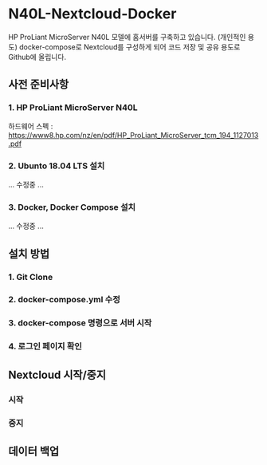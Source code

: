 # N40L-Nextcloud-Docker

HP ProLiant MicroServer N40L 모델에 홈서버를 구축하고 있습니다. (개인적인 용도)
docker-compose로 Nextcloud를 구성하게 되어 코드 저장 및 공유 용도로 Github에 올립니다.

## 사전 준비사항
### 1. HP ProLiant MicroServer N40L
하드웨어 스펙 : https://www8.hp.com/nz/en/pdf/HP_ProLiant_MicroServer_tcm_194_1127013.pdf

### 2. Ubunto 18.04 LTS 설치
... 수정중 ...

### 3. Docker, Docker Compose 설치
... 수정중 ...

## 설치 방법
### 1. Git Clone

### 2. docker-compose.yml 수정

### 3. docker-compose 명령으로 서버 시작

### 4. 로그인 페이지 확인

## Nextcloud 시작/중지

### 시작

### 중지

## 데이터 백업
